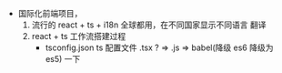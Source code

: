 - 国际化前端项目，
    1. 流行的 react + ts + i18n
        全球都用，在不同国家显示不同语言 翻译
    2. react + ts 工作流搭建过程
        - tsconfig.json ts 配置文件
            .tsx ? => .js => babel(降级 es6 降级为 es5) 一下